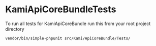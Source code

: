# KamiApiCoreBundleTests

To run all tests for KamiApiCoreBundle run this from your root project directory
```bash
vendor/bin/simple-phpunit src/Kami/ApiCoreBundle/Tests/
```